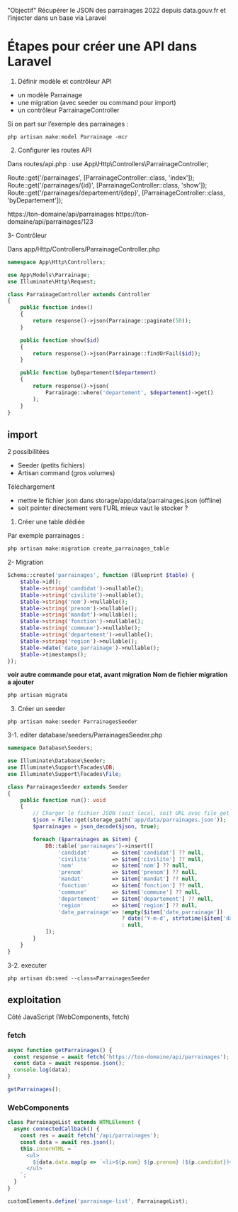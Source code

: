 "Objectif"
Récupérer le JSON des parrainages 2022 depuis data.gouv.fr et l’injecter dans un base via Laravel

# Étapes pour créer une API dans Laravel
1. Définir modèle et contrôleur API
- un modèle Parrainage
- une migration (avec seeder ou command pour import) 
- un contrôleur ParrainageController

Si on part sur l’exemple des parrainages :
```
php artisan make:model Parrainage -mcr
```


2. Configurer les routes API

Dans routes/api.php :
use App\Http\Controllers\ParrainageController;

Route::get('/parrainages', [ParrainageController::class, 'index']);
Route::get('/parrainages/{id}', [ParrainageController::class, 'show']);
Route::get('/parrainages/departement/{dep}', [ParrainageController::class, 'byDepartement']);


https://ton-domaine/api/parrainages
https://ton-domaine/api/parrainages/123



3- Contrôleur

Dans app/Http/Controllers/ParrainageController.php

```php
namespace App\Http\Controllers;

use App\Models\Parrainage;
use Illuminate\Http\Request;

class ParrainageController extends Controller
{
    public function index()
    {
        return response()->json(Parrainage::paginate(50));
    }

    public function show($id)
    {
        return response()->json(Parrainage::findOrFail($id));
    }

    public function byDepartement($departement)
    {
        return response()->json(
            Parrainage::where('departement', $departement)->get()
        );
    }
}
```







## import
2 possibilitées 
- Seeder (petits fichiers) 
- Artisan command (gros volumes)

Téléchargement
- mettre le fichier json dans storage/app/data/parrainages.json (offline)
- soit pointer directement vers l’URL 
mieux vaut le stocker ?

1. Créer une table dédiée

Par exemple parrainages :
```php
php artisan make:migration create_parrainages_table
```

2- Migration
```php
Schema::create('parrainages', function (Blueprint $table) {
    $table->id();
    $table->string('candidat')->nullable();
    $table->string('civilite')->nullable();
    $table->string('nom')->nullable();
    $table->string('prenom')->nullable();
    $table->string('mandat')->nullable();
    $table->string('fonction')->nullable();
    $table->string('commune')->nullable();
    $table->string('departement')->nullable();
    $table->string('region')->nullable();
    $table->date('date_parrainage')->nullable();
    $table->timestamps();
});

```
**voir autre commande pour etat, avant migration** 
**Nom de fichier migration a ajouter**
```php
php artisan migrate
```

3. Créer un seeder
```
php artisan make:seeder ParrainagesSeeder
```

3-1. editer
database/seeders/ParrainagesSeeder.php

```php
namespace Database\Seeders;

use Illuminate\Database\Seeder;
use Illuminate\Support\Facades\DB;
use Illuminate\Support\Facades\File;

class ParrainagesSeeder extends Seeder
{
    public function run(): void
    {
        // Charger le fichier JSON (soit local, soit URL avec file_get_contents)
        $json = File::get(storage_path('app/data/parrainages.json'));
        $parrainages = json_decode($json, true);

        foreach ($parrainages as $item) {
            DB::table('parrainages')->insert([
                'candidat'       => $item['candidat'] ?? null,
                'civilite'       => $item['civilite'] ?? null,
                'nom'            => $item['nom'] ?? null,
                'prenom'         => $item['prenom'] ?? null,
                'mandat'         => $item['mandat'] ?? null,
                'fonction'       => $item['fonction'] ?? null,
                'commune'        => $item['commune'] ?? null,
                'departement'    => $item['departement'] ?? null,
                'region'         => $item['region'] ?? null,
                'date_parrainage'=> !empty($item['date_parrainage']) 
                                    ? date('Y-m-d', strtotime($item['date_parrainage'])) 
                                    : null,
            ]);
        }
    }
}
```
3-2. executer
```
php artisan db:seed --class=ParrainagesSeeder
```

## exploitation
Côté JavaScript (WebComponents, fetch)

### fetch

```js
async function getParrainages() {
  const response = await fetch('https://ton-domaine/api/parrainages');
  const data = await response.json();
  console.log(data);
}

getParrainages();

```

### WebComponents

```js
class ParrainageList extends HTMLElement {
  async connectedCallback() {
    const res = await fetch('/api/parrainages');
    const data = await res.json();
    this.innerHTML = `
      <ul>
        ${data.data.map(p => `<li>${p.nom} ${p.prenom} (${p.candidat})</li>`).join('')}
      </ul>
    `;
  }
}

customElements.define('parrainage-list', ParrainageList);
```
